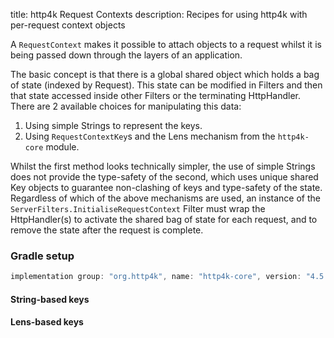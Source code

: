title: http4k Request Contexts
description: Recipes for using http4k with per-request context objects

A `RequestContext` makes it possible to attach objects to a request whilst it is being passed down through the layers of an application.

The basic concept is that there is a global shared object which holds a bag of state (indexed by Request). This state can be modified in Filters and then 
that state accessed inside other Filters or the terminating HttpHandler. There are 2 available choices for manipulating this data:

1. Using simple Strings to represent the keys.
1. Using `RequestContextKey`s and the Lens mechanism from the `http4k-core` module.

Whilst the first method looks technically simpler, the use of simple Strings does not provide the type-safety of the second, which uses unique shared Key objects to guarantee non-clashing of keys and type-safety of the state.
Regardless of which of the above mechanisms are used, an instance of the `ServerFilters.InitialiseRequestContext` Filter must wrap the HttpHandler(s) to activate
the shared bag of state for each request, and to remove the state after the request is complete.

### Gradle setup

```groovy
implementation group: "org.http4k", name: "http4k-core", version: "4.5.0.1"
```

#### String-based keys [<img class="octocat"/>](https://github.com/http4k/http4k/blob/master/src/docs/cookbook/request_context/string_key_example.kt)

<script src="https://gist-it.appspot.com/https://github.com/http4k/http4k/blob/master/src/docs/cookbook/request_context/string_key_example.kt"></script>

#### Lens-based keys [<img class="octocat"/>](https://github.com/http4k/http4k/blob/master/src/docs/cookbook/request_context/lens_key_example.kt)

<script src="https://gist-it.appspot.com/https://github.com/http4k/http4k/blob/master/src/docs/cookbook/request_context/lens_key_example.kt"></script>
